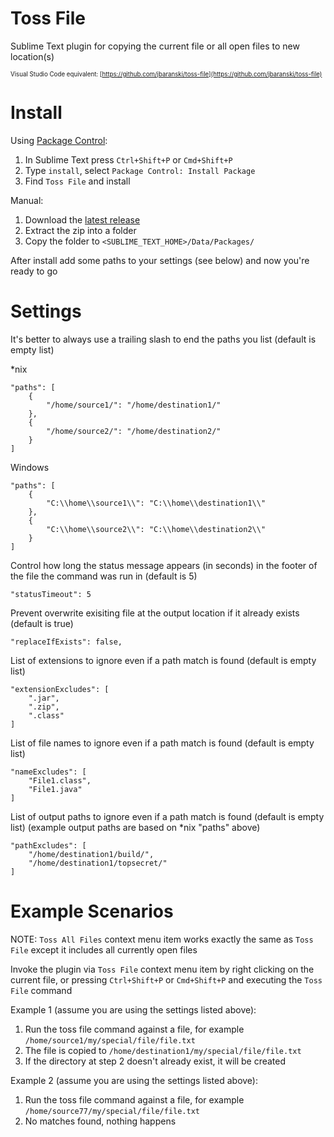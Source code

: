 # Toss File
Sublime Text plugin for copying the current file or all open files to new location(s)

<sup><sub>Visual Studio Code equivalent: [https://github.com/jbaranski/toss-file](https://github.com/jbaranski/toss-file)</sub></sup>

# Install
Using [Package Control](http://wbond.net/sublime_packages/package_control):

1. In Sublime Text press `Ctrl+Shift+P` or `Cmd+Shift+P`
2. Type `install`, select `Package Control: Install Package`
3. Find `Toss File` and install

Manual:

1. Download the [latest release](https://github.com/jbaranski/TossFile/releases)
2. Extract the zip into a folder
3. Copy the folder to `<SUBLIME_TEXT_HOME>/Data/Packages/`

After install add some paths to your settings (see below) and now you're ready to go

# Settings
It's better to always use a trailing slash to end the paths you list (default is empty list)

*nix
```
"paths": [
    {
        "/home/source1/": "/home/destination1/"
    },
    {
        "/home/source2/": "/home/destination2/"
    }
]
```
Windows
```
"paths": [
    {
        "C:\\home\\source1\\": "C:\\home\\destination1\\"
    },
    {
        "C:\\home\\source2\\": "C:\\home\\destination2\\"
    }
]
```

Control how long the status message appears (in seconds) in the footer of the file the command was run in (default is 5)
```
"statusTimeout": 5
```

Prevent overwrite exisiting file at the output location if it already exists (default is true)
```
"replaceIfExists": false,
```

List of extensions to ignore even if a path match is found (default is empty list)
```
"extensionExcludes": [
    ".jar",
    ".zip",
    ".class"
]
```

List of file names to ignore even if a path match is found (default is empty list)
```
"nameExcludes": [
    "File1.class",
    "File1.java"
]
```

List of output paths to ignore even if a path match is found (default is empty list) (example output paths are based on *nix "paths" above)
```
"pathExcludes": [
    "/home/destination1/build/",
    "/home/destination1/topsecret/"
]
```

# Example Scenarios

NOTE: `Toss All Files` context menu item works exactly the same as `Toss File` except it includes all currently open files

Invoke the plugin via `Toss File` context menu item by right clicking on the current file, or pressing `Ctrl+Shift+P` or `Cmd+Shift+P` and executing the `Toss File` command

Example 1 (assume you are using the settings listed above):

1. Run the toss file command against a file, for example `/home/source1/my/special/file/file.txt`
2. The file is copied to `/home/destination1/my/special/file/file.txt`
3. If the directory at step 2 doesn't already exist, it will be created

Example 2 (assume you are using the settings listed above):

1. Run the toss file command against a file, for example `/home/source77/my/special/file/file.txt`
2. No matches found, nothing happens
